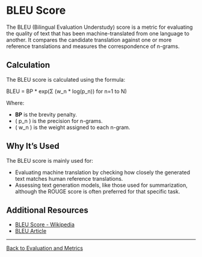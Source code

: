 # BLEU Score

The BLEU (Bilingual Evaluation Understudy) score is a metric for evaluating the quality of text that has been machine-translated from one language to another. It compares the candidate translation against one or more reference translations and measures the correspondence of n-grams.

## Calculation

The BLEU score is calculated using the formula:

BLEU = BP * exp(Σ (w_n * log(p_n)) for n=1 to N)

Where:
- **BP** is the brevity penalty.
- \( p_n \) is the precision for n-grams.
- \( w_n \) is the weight assigned to each n-gram.

## Why It’s Used

The BLEU score is mainly used for:
- Evaluating machine translation by checking how closely the generated text matches human reference translations.
- Assessing text generation models, like those used for summarization, although the ROUGE score is often preferred for that specific task.

## Additional Resources

- [BLEU Score - Wikipedia](https://en.wikipedia.org/wiki/BLEU)
- [BLEU Article](https://aclanthology.org/P02-1040.pdf)

---

[Back to Evaluation and Metrics](README.md)
